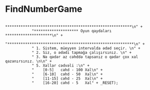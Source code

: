 # FindNumberGame


                *********************************************************\n" +
                "******************** Oyun qaydaları *********************\n" +
                "*********************************************************\n" +
                " 1. Sistem, müeyyen intervalda ədəd seçir. \n" +
                " 2. Siz, o ədədi tapmağa çalışırsınız. \n" +
                " 3. Nə qədər az cəhddə tapsanız o qədər çox xal qazanırsınız. \n\n" +
                " 5. Xallar cədvəli :\n" +
                "    [0-5]   cəhd - 100 Xal\n" +
                "    [6-10]  cəhd - 50  Xal\n" +
                "    [11-15] cəhd - 25  Xal\n" +
                "    [16-20] cəhd - 5   Xal" + _RESET);
